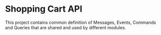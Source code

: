 # Shopping Cart API

This project contains common definition of Messages, Events, Commands and Queries that are shared
and used by different modules.